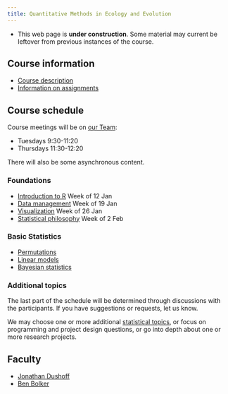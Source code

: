```yaml
---
title: Quantitative Methods in Ecology and Evolution
---
```


<!--- COMMENT
COMMENT -->

* This web page is __under construction__. Some material may current be leftover from previous instances of the course.

## Course information

- [Course description](admin/description.html)
- [Information on assignments](admin/assignments.html)

## Course schedule

Course meetings will be on [our Team](https://teams.microsoft.com/l/team/19%3a21a7d8d05a1e4a69a238876af57b148b%40thread.tacv2/conversations?groupId=f81633df-ce5f-48f1-81b3-bedfdab309ab&tenantId=44376307-b429-42ad-8c25-28cd496f4772):

* Tuesdays 9:30-11:20
* Thursdays 11:30-12:20

There will also be some asynchronous content.

### Foundations

* [Introduction to R](topics/Introduction_to_R.html) Week of 12 Jan
* [Data management](topics/Data_management.html) Week of 19 Jan
* [Visualization](topics/Visualization.html) Week of 26 Jan
* [Statistical philosophy](topics/Statistical_philosophy.html) Week of 2 Feb

### Basic Statistics

- [Permutations](topics/Permutations.html)
- [Linear models](topics/Linear_models.html)
- [Bayesian statistics](topics/Bayesian_statistics.html)
<!-- COMMENT
COMMENT -->

### Additional topics

<!-- COMMENT
* Generalized linear models
* Mixed models
* Multivariate responses
* Linear model parameters
* Penalized regression

- [Generalized linear models](Generalized_linear_models.html)
- [Mixed models](Mixed_models.html)
- [Multivariate responses](Multivariate_responses.html)
- [Linear model parameters] (parameters.html)
- [Penalized regression] (penalized.html)
COMMENT -->

The last part of the schedule will be determined through discussions
with the participants. If you have suggestions or requests, let us know.

We may choose one or more additional [statistical topics](topics.html), or focus on programming and project design questions, or go into depth about one or more research projects.

<!-- COMMENT
### Extras

-   [Multiple comparisons](Multiple_comparisons.html)
COMMENT -->

<!-- COMMENT
## Other 

* [Git issues](git_issues.html)
COMMENT -->

## Faculty

-   [Jonathan Dushoff](http://www.biology.mcmaster.ca/dushoff/)
-   [Ben Bolker](http://www.math.mcmaster.ca/~bolker/)

